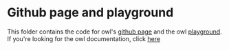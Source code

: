 # Github page and playground

This folder contains the code for owl's [github page](https://odoo.github.io/owl)
and the owl [playground](https://odoo.github.io/owl/playground/). If you're
looking for the owl documentation, click [here](/doc)
